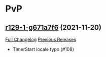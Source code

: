 # <DBM> PvP

## [r129-1-g671a7f6](https://github.com/DeadlyBossMods/DBM-PvP/tree/671a7f6db47cceb70d14dfacb3fa24dee0513a8d) (2021-11-20)
[Full Changelog](https://github.com/DeadlyBossMods/DBM-PvP/compare/r129...671a7f6db47cceb70d14dfacb3fa24dee0513a8d) [Previous Releases](https://github.com/DeadlyBossMods/DBM-PvP/releases)

- TimerStart locale typo (#108)  
